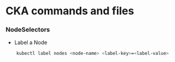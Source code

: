 # CKA commands and files



### NodeSelectors

- Label a Node

```sh
    kubectl label nodes <node-name> <label-key>=<label-value>
```
